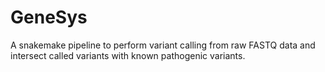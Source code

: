# GeneSys
A snakemake pipeline to perform variant calling from raw FASTQ data and intersect called variants with known pathogenic variants.
